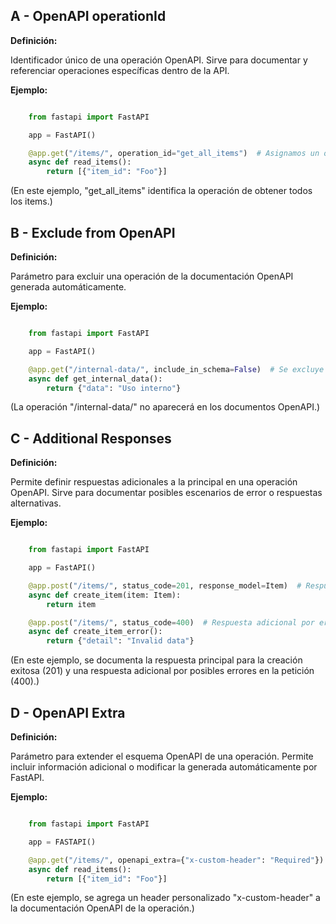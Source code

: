 ## A - OpenAPI operationId

**Definición:**

Identificador único de una operación OpenAPI. Sirve para documentar y referenciar operaciones específicas dentro de la API.

**Ejemplo:**

```Python

    from fastapi import FastAPI

    app = FastAPI()

    @app.get("/items/", operation_id="get_all_items")  # Asignamos un operationId único
    async def read_items():
        return [{"item_id": "Foo"}]
```

(En este ejemplo, "get_all_items" identifica la operación de obtener todos los items.)

## B - Exclude from OpenAPI

**Definición:**

Parámetro para excluir una operación de la documentación OpenAPI generada automáticamente.

**Ejemplo:**

```Python

    from fastapi import FastAPI

    app = FastAPI()

    @app.get("/internal-data/", include_in_schema=False)  # Se excluye de la documentación
    async def get_internal_data():
        return {"data": "Uso interno"}
```

(La operación "/internal-data/" no aparecerá en los documentos OpenAPI.)

## C - Additional Responses

**Definición:**

Permite definir respuestas adicionales a la principal en una operación OpenAPI. Sirve para documentar posibles escenarios de error o respuestas alternativas.

**Ejemplo:**

```Python

    from fastapi import FastAPI

    app = FastAPI()

    @app.post("/items/", status_code=201, response_model=Item)  # Respuesta principal
    async def create_item(item: Item):
        return item

    @app.post("/items/", status_code=400)  # Respuesta adicional por error
    async def create_item_error():
        return {"detail": "Invalid data"}
```

(En este ejemplo, se documenta la respuesta principal para la creación exitosa (201) y una respuesta adicional por posibles errores en la petición (400).)

## D - OpenAPI Extra

**Definición:**

Parámetro para extender el esquema OpenAPI de una operación. Permite incluir información adicional o modificar la generada automáticamente por FastAPI.

**Ejemplo:**

```Python

    from fastapi import FastAPI

    app = FASTAPI()

    @app.get("/items/", openapi_extra={"x-custom-header": "Required"})  # Extensión con header
    async def read_items():
        return [{"item_id": "Foo"}]
```

(En este ejemplo, se agrega un header personalizado "x-custom-header" a la documentación OpenAPI de la operación.)
